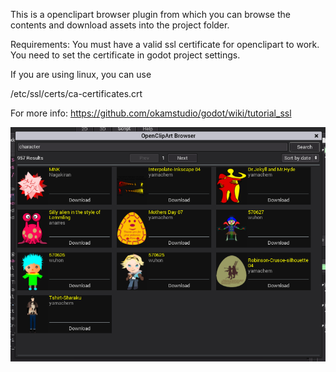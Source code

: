 This is a openclipart browser plugin from which you can browse the contents and download assets into the project folder.

Requirements:
You must have a valid ssl certificate for openclipart to work. You need to set the certificate in godot project settings.

If you are using linux, you can use

/etc/ssl/certs/ca-certificates.crt

For more info: https://github.com/okamstudio/godot/wiki/tutorial_ssl

![Alt text](../screenshots/openclipart_store.png?raw=true)
